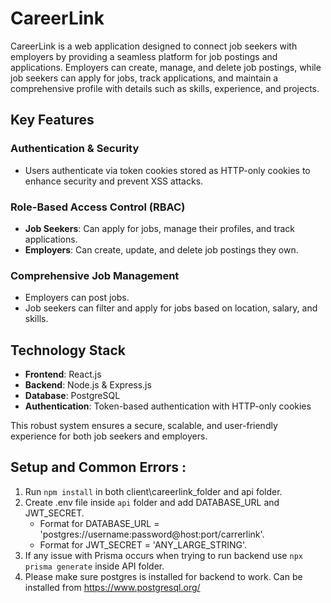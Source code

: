 # CareerLink

CareerLink is a web application designed to connect job seekers with employers by providing a seamless platform for job postings and applications. Employers can create, manage, and delete job postings, while job seekers can apply for jobs, track applications, and maintain a comprehensive profile with details such as skills, experience, and projects.

## Key Features

### Authentication & Security
- Users authenticate via token cookies stored as HTTP-only cookies to enhance security and prevent XSS attacks.

### Role-Based Access Control (RBAC)
- **Job Seekers**: Can apply for jobs, manage their profiles, and track applications.
- **Employers**: Can create, update, and delete job postings they own.

### Comprehensive Job Management
- Employers can post jobs.
- Job seekers can filter and apply for jobs based on location, salary, and skills.

## Technology Stack

- **Frontend**: React.js  
- **Backend**: Node.js & Express.js  
- **Database**: PostgreSQL  
- **Authentication**: Token-based authentication with HTTP-only cookies  

This robust system ensures a secure, scalable, and user-friendly experience for both job seekers and employers.



## Setup and Common Errors :

1. Run `npm install` in both client\careerlink_folder and api folder.
2. Create .env file inside `api` folder and add DATABASE_URL and JWT_SECRET. 
    - Format for DATABASE_URL = 'postgres://username:password@host:port/carrerlink'.
    - Format for JWT_SECRET = 'ANY_LARGE_STRING'.
3. If any issue with Prisma occurs when trying to run backend use `npx prisma generate` inside API folder.
4. Please make sure postgres is installed for backend to work. Can be installed from https://www.postgresql.org/ 

